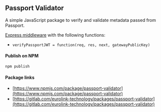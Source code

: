 ## Passport Validator

A simple JavaScript package to verify and validate metadata passed from Passport.

[Express middleware](https://expressjs.com/en/guide/using-middleware.html) with the following functions:

- `verifyPassportJWT = function(req, res, next, gatewayPublicKey)`


#### Publish on NPM
```
npm publish
```


#### Package links
- [https://www.npmjs.com/package/passport-validator](https://www.npmjs.com/package/passport-validator)
- [https://gitlab.com/eurolink-technology/packages/passport-validator](https://gitlab.com/eurolink-technology/packages/passport-validator)